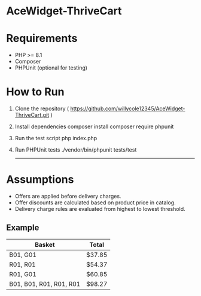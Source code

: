 # AceWidget-ThriveCart

# Requirements
- PHP >= 8.1
- Composer
- PHPUnit (optional for testing)

# How to Run
1. Clone the repository ( https://github.com/willycole12345/AceWidget-ThriveCart.git )

2. Install dependencies
   composer install
   composer require phpunit

3. Run the test script
   php index.php

4. Run PHPUnit tests
   ./vendor/bin/phpunit tests/test

   ------

# Assumptions
- Offers are applied before delivery charges.
- Offer discounts are calculated based on product price in catalog.
- Delivery charge rules are evaluated from highest to lowest threshold.
 
## Example
| Basket | Total |
|---------|--------|
| B01, G01 | $37.85 |
| R01, R01 | $54.37 |
| R01, G01 | $60.85 |
| B01, B01, R01, R01, R01 | $98.27 |
